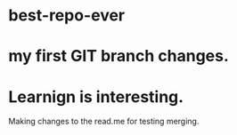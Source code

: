 # best-repo-ever
# my first GIT branch changes.
# Learnign is interesting.
Making changes to the read.me for testing merging.